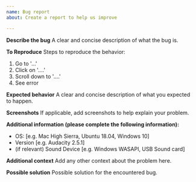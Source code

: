 ```yaml
---
name: Bug report
about: Create a report to help us improve

---
```


**Describe the bug**
A clear and concise description of what the bug is.

**To Reproduce**
Steps to reproduce the behavior:
1. Go to '...'
2. Click on '....'
3. Scroll down to '....'
4. See error

**Expected behavior**
A clear and concise description of what you expected to happen.

**Screenshots**
If applicable, add screenshots to help explain your problem.

**Additional information (please complete the following information):**
 - OS: [e.g. Mac High Sierra, Ubuntu 18.04, Windows 10]
 - Version [e.g. Audacity 2.5.1]
 - (if relevant) Sound Device [e.g. Windows WASAPI, USB Sound card]

**Additional context**
Add any other context about the problem here.

**Possible solution**
Possible solution for the encountered bug.
